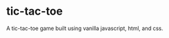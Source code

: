 # tic-tac-toe
<a href="https://pafestivo.github.io/tic-tac-toe/"></a>
A tic-tac-toe game built using vanilla javascript, html, and css.
